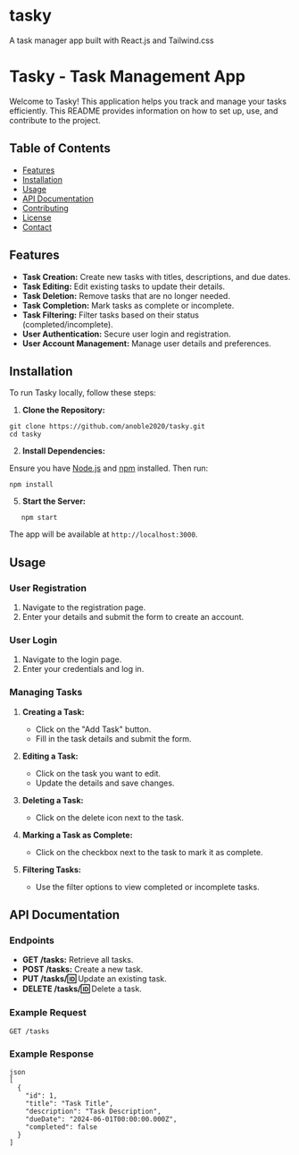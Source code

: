 # tasky
A task manager app built with React.js and Tailwind.css

# Tasky - Task Management App

Welcome to Tasky! This application helps you track and manage your tasks efficiently. This README provides information on how to set up, use, and contribute to the project.

## Table of Contents

- [Features](#features)
- [Installation](#installation)
- [Usage](#usage)
- [API Documentation](#api-documentation)
- [Contributing](#contributing)
- [License](#license)
- [Contact](#contact)

## Features

- **Task Creation:** Create new tasks with titles, descriptions, and due dates.
- **Task Editing:** Edit existing tasks to update their details.
- **Task Deletion:** Remove tasks that are no longer needed.
- **Task Completion:** Mark tasks as complete or incomplete.
- **Task Filtering:** Filter tasks based on their status (completed/incomplete).
- **User Authentication:** Secure user login and registration.
- **User Account Management:** Manage user details and preferences.

## Installation

To run Tasky locally, follow these steps:

1. **Clone the Repository:**
```
git clone https://github.com/anoble2020/tasky.git
cd tasky
```
2. **Install Dependencies:**

Ensure you have [Node.js](https://nodejs.org/) and [npm](https://www.npmjs.com/) installed. Then run:
   
```
npm install
```

5. **Start the Server:**
   
```
   npm start
```

The app will be available at `http://localhost:3000`.

## Usage

### User Registration

1. Navigate to the registration page.
2. Enter your details and submit the form to create an account.

### User Login

1. Navigate to the login page.
2. Enter your credentials and log in.

### Managing Tasks

1. **Creating a Task:**
   - Click on the "Add Task" button.
   - Fill in the task details and submit the form.

2. **Editing a Task:**
   - Click on the task you want to edit.
   - Update the details and save changes.

3. **Deleting a Task:**
   - Click on the delete icon next to the task.

4. **Marking a Task as Complete:**
   - Click on the checkbox next to the task to mark it as complete.

5. **Filtering Tasks:**
   - Use the filter options to view completed or incomplete tasks.

## API Documentation

### Endpoints

- **GET /tasks:** Retrieve all tasks.
- **POST /tasks:** Create a new task.
- **PUT /tasks/:id:** Update an existing task.
- **DELETE /tasks/:id:** Delete a task.

### Example Request

```
GET /tasks
```

### Example Response

```
json
[
  {
    "id": 1,
    "title": "Task Title",
    "description": "Task Description",
    "dueDate": "2024-06-01T00:00:00.000Z",
    "completed": false
  }
]
```
